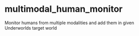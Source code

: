 # multimodal_human_monitor
Monitor humans from multiple modalities and add them in given Underworlds target world
